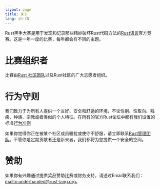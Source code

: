 ```yaml
---
layout: page
title: 关于
lang: zh-CN
---
```


Rust黑手大赛是用于发现和记录那些精妙破坏Rust代码方法的[Rust语言](https://rust-lang.org)官方竞赛。这是一年一度的比赛，每年都会有不同的主题。

# 比赛组织者

比赛由[Rust 社区团队](https://community.rs)以及Rust社区的广大志愿者组织。


# 行为守则

我们致力于为所有人提供一个友好、安全和舒适的环境，不论性别、性取向、残疾、种族、宗教或者类似的个人特征。在所有的官方Rust论坛中都有我们设置的标准[行为准则](https://www.rust-lang.org/en-US/conduct.html)

如果你觉得你正在被某个社区成员骚扰或使你不舒服，请立即联系[Rust管理团队](https://www.rust-lang.org/en-US/team.html#Moderation-team)。不管你是定期贡献者还是新来者，我们都将为您提供一个安全的空间。

# 赞助

如果你有兴趣通过提供奖品赞助比赛或财务支持，请通过Email联系我们：<mailto:underhanded@rust-lang.org>。
